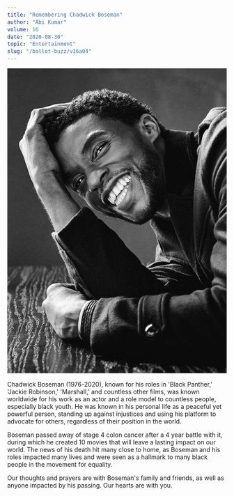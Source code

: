 ```yaml
---
title: "Remembering Chadwick Boseman"
author: "Abi Kumar"
volume: 16
date: "2020-08-30"
topic: "Entertainment"
slug: "/ballot-buzz/v16a04"
---
```


![](./img/v16a04img.jpg)

Chadwick Boseman (1976-2020), known for his roles in 'Black Panther,' 'Jackie Robinson,' 'Marshall,' and countless other films, was known worldwide for his work as an actor and a role model to countless people, especially black youth. He was known in his personal life as a peaceful yet powerful person, standing up against injustices and using his platform to advocate for others, regardless of their position in the world.

Boseman passed away of stage 4 colon cancer after a 4 year battle with it, during which he created 10 movies that will leave a lasting impact on our world. The news of his death hit many close to home, as Boseman and his roles impacted many lives and were seen as a hallmark to many black people in the movement for equality.

Our thoughts and prayers are with Boseman's family and friends, as well as anyone impacted by his passing. Our hearts are with you.